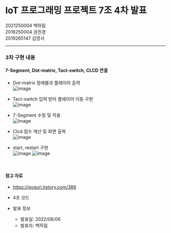 # IoT 프로그래밍 프로젝트 7조 4차 발표
2021250004 백하림   
2018250004 권진경   
2019265147 김영서   
*** 
   
### 3차 구현 내용
#### 7-Segment, Dot-matrix, Tact-switch, CLCD 연결
- Dot-matrix 장애물과 플레이어 출력   
   ![image](https://user-images.githubusercontent.com/59548168/172271170-5db15c56-10b1-429f-a9e3-cff6c979a7f2.png)


- Tact-switch 입력 받아 플레이어 이동 구현   
   ![image](https://user-images.githubusercontent.com/59548168/172171830-27e91ac9-953f-4772-97f6-f2110403a513.png)


- 7-Segment 수정 및 적용   
   ![image](https://user-images.githubusercontent.com/59548168/172275439-e638f92b-1e2a-4ee0-a609-0c4fd96f94cf.png)


- Clcd 점수 계산 및 화면 출력    
   ![image](https://user-images.githubusercontent.com/59548168/172172111-c2897d41-c64d-416d-904d-7b4b2cdd1d75.png) 
   
   
- start, restart 구현   
   ![image](https://user-images.githubusercontent.com/59548168/172171255-a1bfb305-79a1-4b8b-a1f5-d4769caea70f.png)
   ![image](https://user-images.githubusercontent.com/59548168/172275276-097b6e1f-342c-4b12-bb67-1054ca803f01.png)

 

</Br>  
   
#### 참고 자료   
- <https://goguri.tistory.com/386>
- 4조 코드

- 발표 정보
  - 발표일: 2022/06/06
  - 발표자: 백하림
